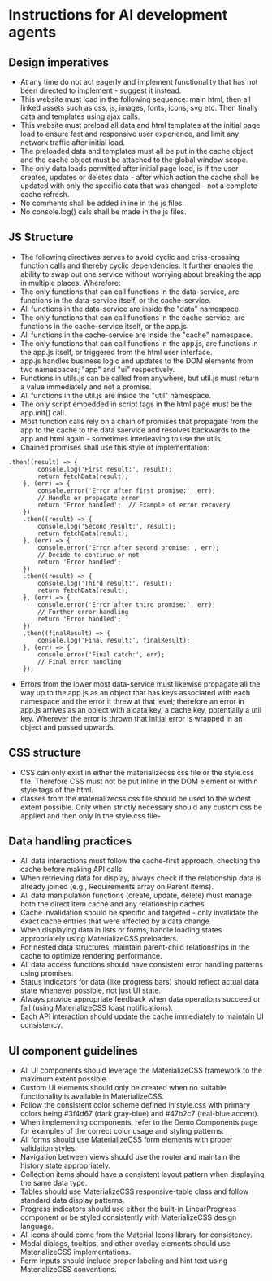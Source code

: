 # Instructions for AI development agents

## Design imperatives

- At any time do not act eagerly and implement functionality that has not been directed to implement - suggest it instead.
- This website must load in the following sequence: main html, then all linked assets such as css, js, images, fonts, icons, svg etc. Then finally data and templates using ajax calls.
- This website must preload all data and html templates at the initial page load to ensure fast and responsive user experience, and limit any network traffic after initial load.
- The preloaded data and templates must all be put in the cache object and the cache object must be attached to the global window scope.
- The only data loads permitted after initial page load, is if the user creates, updates or deletes data - after which action the cache shall be updated with only the specific data that was changed - not a complete cache refresh.
- No comments shall be added inline in the js files.
- No console.log() cals shall be made in the js files.


## JS Structure

- The following directives serves to avoid cyclic and criss-crossing function calls and thereby cyclic dependencies. It further enables the ability to swap out one service without worrying about breaking the app in multiple places. Wherefore:
- The only functions that can call functions in the data-service, are functions in the data-service itself, or the cache-service.
- All functions in the data-service are inside the "data" namespace.
- The only functions that can call functions in the cache-service, are functions in the cache-service itself, or the app.js.
- All functions in the cache-service are inside the "cache" namespace.
- The only functions that can call functions in the app.js, are functions in the app.js itself, or triggered from the html user interface.
- app.js handles business logic and updates to the DOM elements from two namespaces; "app" and "ui" respectively.
- Functions in utils.js can be called from anywhere, but util.js must return a value immediately and not a promise.
- All functions in the util.js are inside the "util" namespace.
- The only script embedded in script tags in the html page must be the app.init() call. 
- Most function calls rely on a chain of promises that propagate from the app to the cache to the data saervice and resolves backwards to the app and html again - sometimes interleaving to use the utils.
- Chained promises shall use this style of implementation: 
```
.then((result) => {
        console.log('First result:', result);
        return fetchData(result);
    }, (err) => {
        console.error('Error after first promise:', err);
        // Handle or propagate error
        return 'Error handled';  // Example of error recovery
    })
    .then((result) => {
        console.log('Second result:', result);
        return fetchData(result);
    }, (err) => {
        console.error('Error after second promise:', err);
        // Decide to continue or not
        return 'Error handled';
    })
    .then((result) => {
        console.log('Third result:', result);
        return fetchData(result);
    }, (err) => {
        console.error('Error after third promise:', err);
        // Further error handling
        return 'Error handled';
    })
    .then((finalResult) => {
        console.log('Final result:', finalResult);
    }, (err) => {
        console.error('Final catch:', err);
        // Final error handling
    });
```

- Errors from the lower most data-service must likewise propagate all the way up to the app.js as an object that has keys associated with each namespace and the error it threw at that level; therefore an error in app.js arrives as an object with a data key, a cache key, potentially a util key. Wherever the error is thrown that initial error is wrapped in an object and passed upwards.

## CSS structure

- CSS can only exist in either the materializecss css file or the style.css file. Therefore CSS must not be put inline in the DOM element or within style tags of the html.
- classes from the materializecss.css file should be used to the widest extent possible. Only when strictly necessary should any custom css be applied and then only in the style.css file-

## Data handling practices

- All data interactions must follow the cache-first approach, checking the cache before making API calls.
- When retrieving data for display, always check if the relationship data is already joined (e.g., Requirements array on Parent items).
- All data manipulation functions (create, update, delete) must manage both the direct item cache and any relationship caches.
- Cache invalidation should be specific and targeted - only invalidate the exact cache entries that were affected by a data change.
- When displaying data in lists or forms, handle loading states appropriately using MaterializeCSS preloaders.
- For nested data structures, maintain parent-child relationships in the cache to optimize rendering performance.
- All data access functions should have consistent error handling patterns using promises.
- Status indicators for data (like progress bars) should reflect actual data state whenever possible, not just UI state.
- Always provide appropriate feedback when data operations succeed or fail (using MaterializeCSS toast notifications).
- Each API interaction should update the cache immediately to maintain UI consistency.

## UI component guidelines

- All UI components should leverage the MaterializeCSS framework to the maximum extent possible.
- Custom UI elements should only be created when no suitable functionality is available in MaterializeCSS.
- Follow the consistent color scheme defined in style.css with primary colors being #3f4d67 (dark gray-blue) and #47b2c7 (teal-blue accent).
- When implementing components, refer to the Demo Components page for examples of the correct color usage and styling patterns.
- All forms should use MaterializeCSS form elements with proper validation styles.
- Navigation between views should use the router and maintain the history state appropriately.
- Collection items should have a consistent layout pattern when displaying the same data type.
- Tables should use MaterializeCSS responsive-table class and follow standard data display patterns.
- Progress indicators should use either the built-in LinearProgress component or be styled consistently with MaterializeCSS design language.
- All icons should come from the Material Icons library for consistency.
- Modal dialogs, tooltips, and other overlay elements should use MaterializeCSS implementations.
- Form inputs should include proper labeling and hint text using MaterializeCSS conventions.
